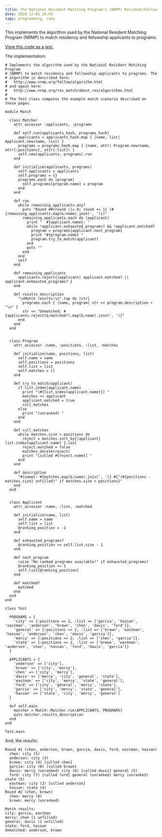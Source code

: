 ```yaml
---
title: The National Resident Matching Program's (NRMP) Resident/Fellow Matching Algorithm, in Ruby
date: 2010-12-01 15:05
tags: programming, ruby
---
```


This implements the algorithm used by the National Resident Matching Program (NRMP) to match residency and fellowship applicants to programs.

[View this code as a gist.](https://gist.github.com/joeyAghion/719701)

The implementation:

    # Implements the algorithm used by the National Resident Matching Program
    # (NRMP) to match residency and fellowship applicants to programs. The
    # algorithm is described here:
    #   http://www.nrmp.org/fellow/algorithm.html
    # and again here:
    #   http://www.nrmp.org/res_match/about_res/algorithms.html
    #
    # The Test class computes the example match scenario described on those pages.

    module Match
  
      class Matcher
        attr_accessor :applicants, :programs

        def self.run(applicants_hash, programs_hash)
          applicants = applicants_hash.map { |name, list| Applicant.new(name, list) }
          programs = programs_hash.map { |name, attr| Program.new(name, attr[:positions], attr[:list]) }
          self.new(applicants, programs).run
        end
    
        def initialize(applicants, programs)
          self.applicants = applicants
          self.programs = {}
          programs.each do |program|
            self.programs[program.name] = program
          end
        end
    
        def run
          while remaining_applicants.any?
            puts "Round ##{round ||= 0; round += 1} (#{remaining_applicants.map(&:name).join(', ')})"
            remaining_applicants.each do |applicant|
              print "  #{applicant.name}: "
              while !applicant.exhausted_programs? && !applicant.matched?
                program = programs[applicant.next_program]
                print "#{program.name} "
                program.try_to_match(applicant)
              end
              puts ""
            end
          end
          self
        end
    
        def remaining_applicants
          applicants.reject{|applicant| applicant.matched? || applicant.exhausted_programs? }
        end
    
        def results_description
          "\nMatch results:\n".tap do |str|
            programs.each { |name, program| str << program.description + "\n" }
            str << "Unmatched: #{applicants.reject(&:matched?).map(&:name).join(', ')}"
          end
        end
      end
  
  
      class Program
        attr_accessor :name, :positions, :list, :matches
    
        def initialize(name, positions, list)
          self.name = name
          self.positions = positions
          self.list = list
          self.matches = []
        end
    
        def try_to_match(applicant)
          if list.index(applicant.name)
            print "(#{list.index(applicant.name)}) "
            matches << applicant
            applicant.matched = true
            cull_matches
          else
            print "(unranked) "
          end
        end

        def cull_matches
          while matches.size > positions do
            reject = matches.sort_by{|applicant| list.index(applicant.name) }.last
            reject.matched = false
            matches.delete(reject)
            print "[culled #{reject.name}] "
          end
        end
    
        def description
          "#{name}: #{matches.map(&:name).join(', ')} #{"(#{positions - matches.size} unfilled)" if matches.size < positions}"
        end
      end
  
  
      class Applicant
        attr_accessor :name, :list, :matched
    
        def initialize(name, list)
          self.name = name
          self.list = list
          @ranking_position = -1
        end
    
        def exhausted_programs?
          @ranking_position >= self.list.size - 1
        end
    
        def next_program
          raise "No ranked programs available!" if exhausted_programs?
          @ranking_position += 1
          self.list[@ranking_position]
        end
    
        def matched?
          matched
        end
      end
    end

    class Test

      PROGRAMS = {
        'city' => {:positions => 2, :list => ['garcia', 'hassan', 'eastman', 'anderson', 'brown', 'chen', 'davis', 'ford']},
        'general' => {:positions => 2, :list => ['brown', 'eastman', 'hassan', 'anderson', 'chen', 'davis', 'garcia']},
        'mercy' => {:positions => 2, :list => ['chen', 'garcia']},
        'state' => {:positions => 2, :list => ['brown', 'eastman', 'anderson', 'chen', 'hassan', 'ford', 'davis', 'garcia']}
      }

      APPLICANTS = {
        'anderson' => ['city'],
        'brown' => ['city', 'mercy'],
        'chen' => ['city', 'mercy'],
        'davis' => ['mercy', 'city', 'general', 'state'],
        'eastman' => ['city', 'mercy', 'state', 'general'],
        'ford' => ['city', 'general', 'mercy', 'state'],
        'garcia' => ['city', 'mercy', 'state', 'general'],
        'hassan' => ['state', 'city', 'mercy', 'general']
      }

      def self.main
        matcher = Match::Matcher.run(APPLICANTS, PROGRAMS)
        puts matcher.results_description
      end
    end

    Test.main

And, the results:

    Round #1 (chen, anderson, brown, garcia, davis, ford, eastman, hassan)
      chen: city (5) 
      anderson: city (3) 
      brown: city (4) [culled chen] 
      garcia: city (0) [culled brown] 
      davis: mercy (unranked) city (6) [culled davis] general (5) 
      ford: city (7) [culled ford] general (unranked) mercy (unranked) state (5) 
      eastman: city (2) [culled anderson] 
      hassan: state (4) 
    Round #2 (chen, brown)
      chen: mercy (0) 
      brown: mercy (unranked) 

    Match results:
    city: garcia, eastman 
    mercy: chen (1 unfilled)
    general: davis (1 unfilled)
    state: ford, hassan 
    Unmatched: anderson, brown
